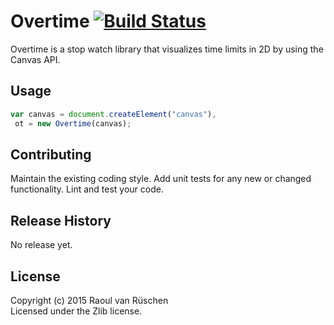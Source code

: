 # Overtime [![Build Status](https://travis-ci.org/vanruesc/overtime.svg?branch=master)](https://travis-ci.org/vanruesc/overtime)

Overtime is a stop watch library that visualizes time limits in 2D by using the Canvas API.

## Usage

```javascript
var canvas = document.createElement("canvas"),
 ot = new Overtime(canvas);
```

## Contributing
Maintain the existing coding style. Add unit tests for any new or changed functionality. Lint and test your code.

## Release History
No release yet.

## License
Copyright (c) 2015 Raoul van Rüschen  
Licensed under the Zlib license.
